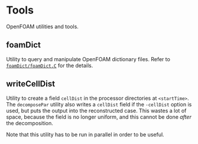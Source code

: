 Tools
=====

OpenFOAM utilities and tools.

foamDict
--------
Utility to query and manipulate OpenFOAM dictionary files. Refer to
[`foamDict/foamDict.C`](tools/blob/master/foamDict/foamDict.C) for the details.

writeCellDist
-------------
Utility to create a field `cellDist` in the processor directories at
`<startTime>`. The `decomposePar` utility also writes a `cellDist` field if the
`-cellDist` option is used, but puts the output into the reconstructed case.
This wastes a lot of space, because the field is no longer uniform, and this
cannot be done *after* the decomposition.

Note that this utility has to be run in parallel in order to be useful.
